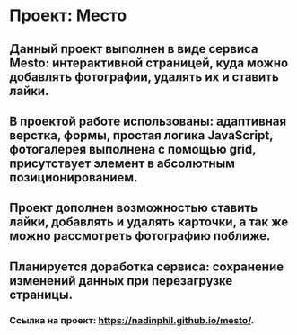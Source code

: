 # Проект: Место
## Данный проект выполнен в виде сервиса Mesto: интерактивной страницей, куда можно добавлять фотографии, удалять их и ставить лайки. 
## В проектой работе использованы: адаптивная верстка, формы, простая логика JavaScript, фотогалерея выполнена с помощью grid, присутствует элемент в абсолютным позиционированием.
## Проект дополнен возможностью ставить лайки, добавлять и удалять карточки, а так же можно рассмотреть фотографию поближе.
## Планируется доработка сервиса:  сохранение изменений данных при перезагрузке страницы.
### Ссылка на проект: https://nadinphil.github.io/mesto/.
